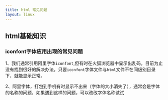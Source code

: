 ```yaml
---
title: html 常见问题
layout: linux
---
```


## html基础知识

### iconfont字体应用出现的常见问题

1、我们通常引用阿里字体`iconfont`,但有时在火狐浏览器中显示出乱码，目前为止没有找到很好的解决办法，只要`iconfont`字体文件与`html`文件不在同级别目录下，就能显示正常。

2、阿里字体，打包到手机有时显示不出来（字体的大小消失了），通常会是字体的名称的问题，如果遇到这样的问题，可以改改字体名称试试
